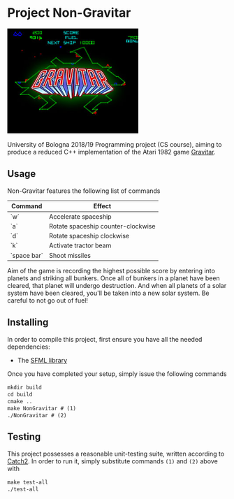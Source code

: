 # Project Non-Gravitar
!["Gravitar cover"](./gravitar.jpg "Gravitar cover")

University of Bologna 2018/19 Programming project (CS course), aiming to
produce a reduced C++ implementation of the Atari 1982 game
[Gravitar](https://en.wikipedia.org/wiki/Gravitar).


## Usage
Non-Gravitar features the following list of commands

<table>
	<thead>
		<tr>
			<th>Command</th>
			<th>Effect</th>
		</tr>
	</thead>
	<tbody>
		<tr><td>`w`</td><td>Accelerate spaceship</td></tr>
		<tr><td>`a`</td><td>Rotate spaceship counter-clockwise</td></tr>
		<tr><td>`d`</td><td>Rotate spaceship clockwise</td></tr>
		<tr><td>`k`</td><td>Activate tractor beam</td></tr>
		<tr><td>`space bar`</td><td>Shoot missiles</td></tr>
	</tbody>
<table>

Aim of the game is recording the highest possible score by entering into
planets and striking all bunkers. Once all of bunkers in a planet have been
cleared, that planet will undergo destruction. And when all planets of a solar
system have been cleared, you'll be taken into a new solar system. Be careful
to not go out of fuel!

## Installing
In order to compile this project, first ensure you have all the needed
dependencies:

* The [SFML library](https://www.sfml-dev.org/)

Once you have completed your setup, simply issue the following commands

```
mkdir build
cd build
cmake ..
make NonGravitar # (1)
./NonGravitar # (2)
```

## Testing
This project possesses a reasonable unit-testing suite, written according to
[Catch2](https://github.com/catchorg/Catch2). In order to run it, simply
substitute commands `(1)` and `(2)` above with

```
make test-all
./test-all
```
